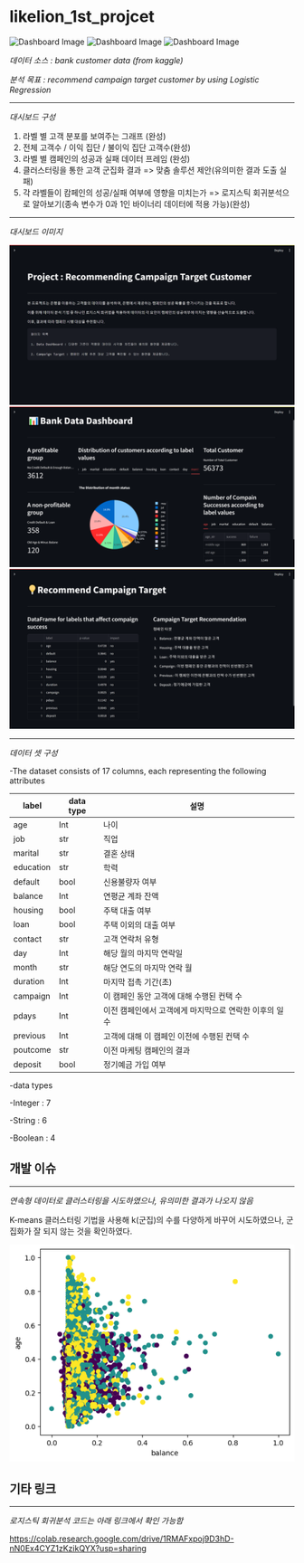 # likelion_1st_projcet


![Dashboard Image](https://img.shields.io/badge/Python-3776AB?style=plastic&logo=python&logoColor=white)
![Dashboard Image](https://img.shields.io/badge/Pandas-150458?style=plastic&logo=pandas&logoColor=white)
![Dashboard Image](https://img.shields.io/badge/Streamlit-FF4B4B?style=plastic&logo=streamlit&logoColor=white)


*데이터 소스 : bank customer data (from kaggle)*

*분석 목표 : recommend campaign target customer by using Logistic Regression*
_____________________________________________________________________________

*대시보드 구성*
1. 라벨 별 고객 분포를 보여주는 그래프 (완성)
2. 전체 고객수 / 이익 집단 / 불이익 집단 고객수(완성)
3. 라벨 별 캠페인의 성공과 실패 데이터 프레임 (완성)
4. 클러스터링을 통한 고객 군집화 결과 => 맞춤 솔루션 제안(유의미한 결과 도출 실패)
5. 각 라벨들이 캄페인의 성공/실패 여부에 영향을 미치는가 => 로지스틱 회귀분석으로 알아보기(종속 변수가 0과 1인 바이너리 데이터에 적용 가능)(완성)

_____________________________________________________________________________

*대시보드 이미지*

![Homescreen Image](img/homescreen.png "홈화면 이미지")
![Dashboard Image](img/dashboardscreen.png "대시보드 이미지")
![Recommendation Image](img/recommendscreen.png "캠페인 타겟 고객 추천 이미지")

_____________________________________________________________________________

*데이터 셋 구성*

-The dataset consists of 17 columns, each representing the following attributes

|   label   | data type |  설명                                              |
| --------- | ----------| --------------------------------------------------- |
| age       | Int       | 나이                                                |
| job       | str       | 직업                                                |
| marital   | str       | 결혼 상태                                           |
| education | str       | 학력                                                |
| default   | bool      | 신용불량자 여부                                      |
| balance   | Int       | 연평균 계좌 잔액                                     |
| housing   | bool      | 주택 대출 여부                                       |
| loan      | bool      | 주택 이외의 대출 여부                                 |
| contact   | str       | 고객 연락처 유형                                     |
| day       | Int       | 해당 월의 마지막 연락일                               |
| month     | str       | 해당 연도의 마지막 연락 월                            |
| duration  | Int       | 마지막 접촉 기간(초)                                 |
| campaign  | Int       | 이 캠페인 동안 고객에 대해 수행된 컨택 수              |
| pdays     | Int       | 이전 캠페인에서 고객에게 마지막으로 연락한 이후의 일 수 |
| previous  | Int       | 고객에 대해 이 캠페인 이전에 수행된 컨택 수            |
| poutcome  | str       | 이전 마케팅 캠페인의 결과                             |
| deposit  | bool      | 정기예금 가입 여부                                   |

-data types

-Integer : 7

-String : 6

-Boolean : 4

## 개발 이슈
_____________________________________________________________________________

*연속형 데이터로 클러스터링을 시도하였으나, 유의미한 결과가 나오지 않음*

K-means 클러스터링 기법을 사용해 k(군집)의 수를 다양하게 바꾸어 시도하였으나, 군집화가 잘 되지 않는 것을 확인하였다.

![clustering Image](img/clustering.png "클러스터링 이미지")

## 기타 링크
_____________________________________________________________________________

*로지스틱 회귀분석 코드는 아래 링크에서 확인 가능함*

https://colab.research.google.com/drive/1RMAFxpoj9D3hD-nN0Ex4CYZ1zKzikQYX?usp=sharing
